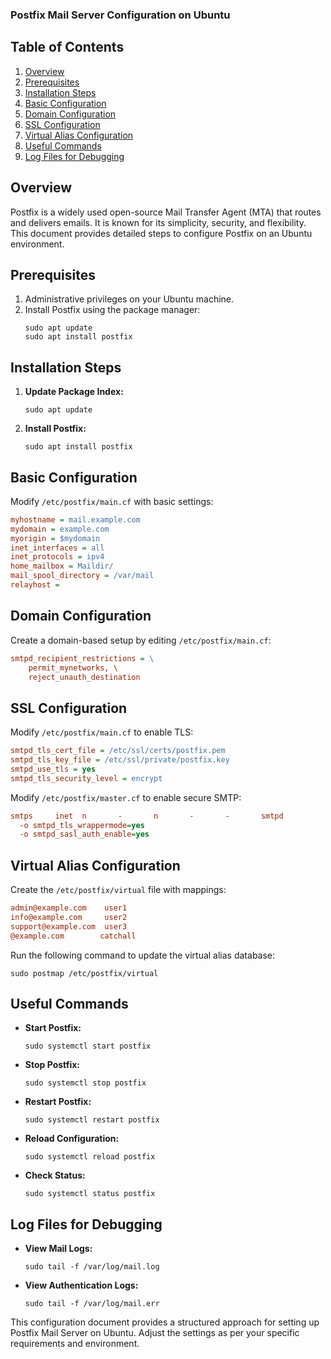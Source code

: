 ### Postfix Mail Server Configuration on Ubuntu

## Table of Contents
1. [Overview](#overview)
2. [Prerequisites](#prerequisites)
3. [Installation Steps](#installation-steps)
4. [Basic Configuration](#basic-configuration)
5. [Domain Configuration](#domain-configuration)
6. [SSL Configuration](#ssl-configuration)
7. [Virtual Alias Configuration](#virtual-alias-configuration)
8. [Useful Commands](#useful-commands)
9. [Log Files for Debugging](#log-files-for-debugging)

## Overview
Postfix is a widely used open-source Mail Transfer Agent (MTA) that routes and delivers emails. It is known for its simplicity, security, and flexibility. This document provides detailed steps to configure Postfix on an Ubuntu environment.

## Prerequisites
1. Administrative privileges on your Ubuntu machine.
2. Install Postfix using the package manager:
     ```shell
     sudo apt update
     sudo apt install postfix
     ```

## Installation Steps
1. **Update Package Index:**
     ```shell
     sudo apt update
     ```

2. **Install Postfix:**
     ```shell
     sudo apt install postfix
     ```

## Basic Configuration
Modify `/etc/postfix/main.cf` with basic settings:

```ini
myhostname = mail.example.com
mydomain = example.com
myorigin = $mydomain
inet_interfaces = all
inet_protocols = ipv4
home_mailbox = Maildir/
mail_spool_directory = /var/mail
relayhost = 
```

## Domain Configuration
Create a domain-based setup by editing `/etc/postfix/main.cf`:

```ini
smtpd_recipient_restrictions = \
    permit_mynetworks, \
    reject_unauth_destination
```

## SSL Configuration
Modify `/etc/postfix/main.cf` to enable TLS:

```ini
smtpd_tls_cert_file = /etc/ssl/certs/postfix.pem
smtpd_tls_key_file = /etc/ssl/private/postfix.key
smtpd_use_tls = yes
smtpd_tls_security_level = encrypt
```

Modify `/etc/postfix/master.cf` to enable secure SMTP:

```ini
smtps     inet  n       -       n       -       -       smtpd
  -o smtpd_tls_wrappermode=yes
  -o smtpd_sasl_auth_enable=yes
```

## Virtual Alias Configuration
Create the `/etc/postfix/virtual` file with mappings:

```ini
admin@example.com    user1
info@example.com     user2
support@example.com  user3
@example.com        catchall
```

Run the following command to update the virtual alias database:
```shell
sudo postmap /etc/postfix/virtual
```

## Useful Commands
- **Start Postfix:**
  ```shell
  sudo systemctl start postfix
  ```
- **Stop Postfix:**
  ```shell
  sudo systemctl stop postfix
  ```
- **Restart Postfix:**
  ```shell
  sudo systemctl restart postfix
  ```
- **Reload Configuration:**
  ```shell
  sudo systemctl reload postfix
  ```
- **Check Status:**
  ```shell
  sudo systemctl status postfix
  ```

## Log Files for Debugging
- **View Mail Logs:**
  ```shell
  sudo tail -f /var/log/mail.log
  ```
- **View Authentication Logs:**
  ```shell
  sudo tail -f /var/log/mail.err
  ```

This configuration document provides a structured approach for setting up Postfix Mail Server on Ubuntu. Adjust the settings as per your specific requirements and environment.